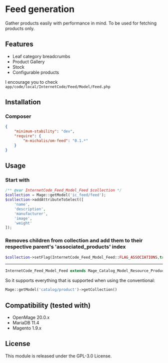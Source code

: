 # Feed generation

Gather products easily with performance in mind. To be used for fetching products only.

## Features

- Leaf category breadcrumbs
- Product Gallery
- Stock
- Configurable products

I encourage you to check `app/code/local/InternetCode/Feed/Model/Feed.php`

## Installation

### Composer

```json
{
    "minimum-stability": "dev",
    "require": {
        "m-michalis/om-feed": "0.1.*"
    }
}
```

## Usage


### Start with
```php
/** @var InternetCode_Feed_Model_Feed $collection */
$collection = Mage::getModel('ic_feed/feed');
$collection->addAttributeToSelect([
    'name',
    'description',
    'manufacturer',
    'image',
    'weight'
]);
```

### Removes children from collection and add them to their respective parent's 'associated_products' index
```php
$collection->setFlag(InternetCode_Feed_Model_Feed::FLAG_ASSOCIATIONS,true);
```
---

```php
InternetCode_Feed_Model_Feed extends Mage_Catalog_Model_Resource_Product_Collection
````
So it supports everything that is supported when using the conventional:
```php
Mage::getModel('catalog/product')->getCollection()
````



## Compatibility (tested with)
- OpenMage 20.0.x
- MariaDB 11.4
- Magento 1.9.x

## License
This module is released under the GPL-3.0 License.
